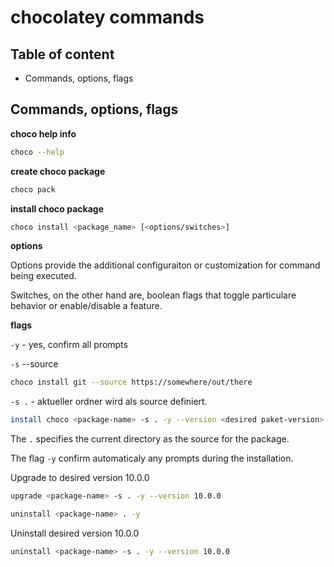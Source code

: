 # chocolatey commands

## Table of content
* Commands, options, flags

## Commands, options, flags

**choco help info**

```bash
choco --help
```

**create choco package**

```bash
choco pack
```

**install choco package**

```bash
choco install <package_name> [<options/switches>]
```

**options**

Options provide the additional configuraiton or customization for command being executed.

Switches, on the other hand are, boolean flags that toggle particulare behavior or enable/disable a feature. 

**flags**

`-y` - yes, confirm all prompts

`-s` --source 

```bash
choco install git --source https://somewhere/out/there
```

`-s .` - aktueller ordner wird als source definiert.

```bash
install choco <package-name> -s . -y --version <desired paket-version>
```

The `.` specifies the current directory as the source for the package.

The flag `-y` confirm automaticaly any prompts during the installation.

Upgrade to desired version 10.0.0

```bash
upgrade <package-name> -s . -y --version 10.0.0
```

```bash
uninstall <package-name> . -y
```

Uninstall desired version 10.0.0

```bash
uninstall <package-name> -s . -y --version 10.0.0
```


